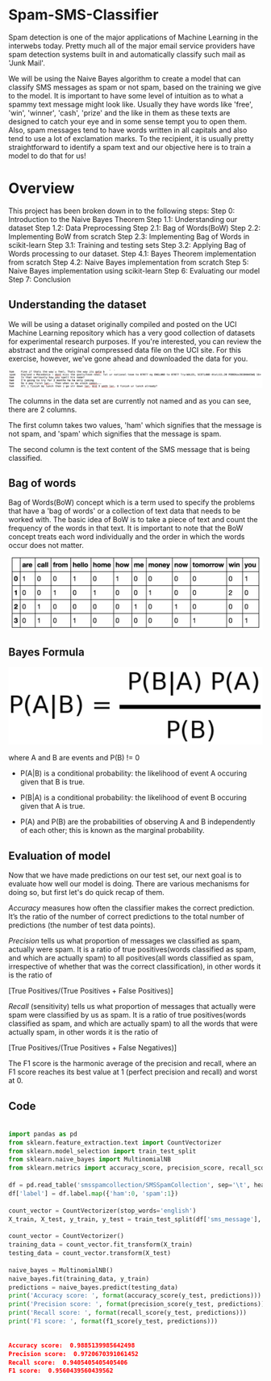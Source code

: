 # Spam-SMS-Classifier

Spam detection is one of the major applications of Machine Learning in the interwebs today. Pretty much all of the major email service providers have spam detection systems built in and automatically classify such mail as 'Junk Mail'. 

 We will be using the Naive Bayes algorithm to create a model that can classify SMS messages as spam or not spam, based on the training we give to the model. It is important to have some level of intuition as to what a spammy text message might look like. Usually they have words like 'free', 'win', 'winner', 'cash', 'prize' and the like in them as these texts are designed to catch your eye and in some sense tempt you to open them. Also, spam messages tend to have words written in all capitals and also tend to use a lot of exclamation marks. To the recipient, it is usually pretty straightforward to identify a spam text and our objective here is to train a model to do that for us!

# Overview

This project has been broken down in to the following steps: 
	Step 0: Introduction to the Naive Bayes Theorem
	Step 1.1: Understanding our dataset
	Step 1.2: Data Preprocessing
	Step 2.1: Bag of Words(BoW)
	Step 2.2: Implementing BoW from scratch
	Step 2.3: Implementing Bag of Words in scikit-learn
	Step 3.1: Training and testing sets
	Step 3.2: Applying Bag of Words processing to our dataset.
	Step 4.1: Bayes Theorem implementation from scratch
	Step 4.2: Naive Bayes implementation from scratch
	Step 5: Naive Bayes implementation using scikit-learn
	Step 6: Evaluating our model
	Step 7: Conclusion

## Understanding the dataset

We will be using a dataset originally compiled and posted on the UCI Machine Learning repository which has a very good collection of datasets for experimental research purposes. If you're interested, you can review the abstract and the original compressed data file on the UCI site. For this exercise, however, we've gone ahead and downloaded the data for you.

![png](images/dqnb.png)

The columns in the data set are currently not named and as you can see, there are 2 columns. 

The first column takes two values, 'ham' which signifies that the message is not spam, and 'spam' which signifies that the message is spam. 

The second column is the text content of the SMS message that is being classified.

## Bag of words

Bag of Words(BoW) concept which is a term used to specify the problems that have a 'bag of words' or a collection of text data that needs to be worked with. The basic idea of BoW is to take a piece of text and count the frequency of the words in that text. It is important to note that the BoW concept treats each word individually and the order in which the words occur does not matter.

![png](images\countvectorizer.png)

## Bayes Formula

![png](images\bayes_formula.png)

where A and B are events and P(B) != 0

* P(A|B) is a conditional probability: the likelihood of event A occuring given that B is true.

* P(B|A) is a conditional probability: the likelihood of event B occuring given that A is true.

* P(A) and P(B) are the probabilities of observing A and B independently of each other; this is known as the marginal probability.

## Evaluation of model

Now that we have made predictions on our test set, our next goal is to evaluate how well our model is doing. There are various mechanisms for doing so, but first let's do quick recap of them.

*Accuracy* measures how often the classifier makes the correct prediction. It’s the ratio of the number of correct predictions to the total number of predictions (the number of test data points).

*Precision* tells us what proportion of messages we classified as spam, actually were spam. It is a ratio of true positives(words classified as spam, and which are actually spam) to all positives(all words classified as spam, irrespective of whether that was the correct classification), in other words it is the ratio of

[True Positives/(True Positives + False Positives)]

*Recall* (sensitivity) tells us what proportion of messages that actually were spam were classified by us as spam. It is a ratio of true positives(words classified as spam, and which are actually spam) to all the words that were actually spam, in other words it is the ratio of

[True Positives/(True Positives + False Negatives)]

The F1 score is the harmonic average of the precision and recall, where an F1 score reaches its best value at 1 (perfect precision and recall) and worst at 0.

## Code

``` python

import pandas as pd
from sklearn.feature_extraction.text import CountVectorizer
from sklearn.model_selection import train_test_split
from sklearn.naive_bayes import MultinomialNB
from sklearn.metrics import accuracy_score, precision_score, recall_score, f1_score

df = pd.read_table('smsspamcollection/SMSSpamCollection', sep='\t', header=None, names=['label', 'sms_message'])
df['label'] = df.label.map({'ham':0, 'spam':1})

count_vector = CountVectorizer(stop_words='english')
X_train, X_test, y_train, y_test = train_test_split(df['sms_message'], df['label'], random_state=1)

count_vector = CountVectorizer()
training_data = count_vector.fit_transform(X_train)
testing_data = count_vector.transform(X_test)

naive_bayes = MultinomialNB()
naive_bayes.fit(training_data, y_train)
predictions = naive_bayes.predict(testing_data)
print('Accuracy score: ', format(accuracy_score(y_test, predictions)))
print('Precision score: ', format(precision_score(y_test, predictions)))
print('Recall score: ', format(recall_score(y_test, predictions)))
print('F1 score: ', format(f1_score(y_test, predictions)))

```

```json

Accuracy score:  0.9885139985642498
Precision score:  0.9720670391061452
Recall score:  0.9405405405405406
F1 score:  0.9560439560439562

```